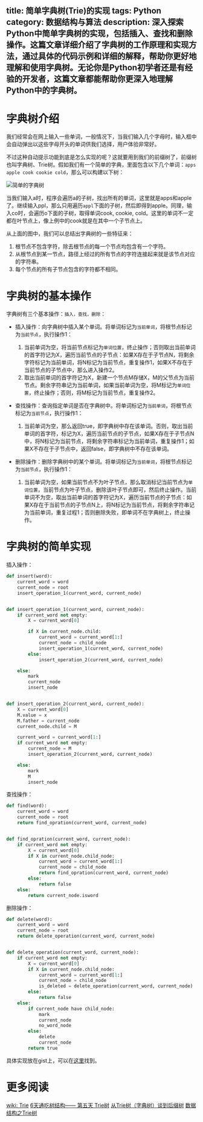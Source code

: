 title: 简单字典树(Trie)的实现
tags: Python
category: 数据结构与算法
description: 深入探索Python中简单字典树的实现，包括插入、查找和删除操作。这篇文章详细介绍了字典树的工作原理和实现方法，通过具体的代码示例和详细的解释，帮助你更好地理解和使用字典树。无论你是Python初学者还是有经验的开发者，这篇文章都能帮助你更深入地理解Python中的字典树。
---

# 字典树介绍

我们经常会在网上输入一些单词，一般情况下，当我们输入几个字母时，输入框中会自动弹出以这些字母开头的单词供我们选择，用户体验非常好。

不过这种自动提示功能到底是怎么实现的呢？这就要用到我们的前缀树了，前缀树也叫字典树、Trie树。假如我们有一个简单的字典，里面包含以下几个单词：`apps apple cook cookie cold`，那么可以构建以下树：

![简单的字典树][1]

<!-- more -->

当我们输入a时，程序会遍历a的子树，找出所有的单词，这里就是apps和apple了。继续输入ppl，那么只用遍历`appl`下面的子树，然后即得到apple。同理，输入co时，会遍历o下面的子树，取得单词cook, cookie, cold。这里的单词不一定都在叶节点上，像上例中的cook就是在其中一个子节点上。

从上面的图中，我们可以总结出字典树的一些特征来：

1. 根节点不包含字符，除去根节点的每一个节点均包含有一个字符。
2. 从根节点到某一节点，路径上经过的所有节点的字符连接起来就是该节点对应的字符串。
3. 每个节点的所有子节点包含的字符都不相同。

# 字典树的基本操作

字典树有三个基本操作：`插入，查找，删除`：

* 插入操作：向字典树中插入某个单词。将单词标记为`当前单词`，将根节点标记为`当前节点`，执行操作1：
	1. 当前单词为空，将当前节点标记为`单词位置`，终止操作；否则取出当前单词的首字符记为X，遍历当前节点的子节点：如果X存在于子节点N，将剩余字符标记为当前单词，将N标记为当前节点，重复操作1，如果X不存在于当前节点的子节点中，那么进入操作2。
	2. 取出当前单词的首字符记为X，新建一个节点M存储X，M的父节点为当前节点。剩余字符串记为当前单词，如果当前单词为空，将M标记为`单词位置`，终止操作；否则，将M标记为当前节点，重复操作2。

* 查找操作：查询指定单词是否在字典树中。将单词标记为`当前单词`，将根节点标记为`当前节点`，执行操作1：
	1. 当前单词为空，那么返回true，即字典树中存在该单词。否则，取出当前单词的首字符，标记为X，遍历当前节点的子节点，如果X存在于子节点N中，将N标记为当前节点，将剩余字符串标记为当前单词，重复操作1；如果X不存在于子节点中，返回false，即字典树中不存在该单词。

* 删除操作：删除字典树中的某个单词。将单词标记为`当前单词`，将根节点标记为`当前节点`，执行操作1：
	1. 当前单词为空，如果当前节点不为叶子节点，那么取消标记当前节点为`单词位置`，当前节点为叶子节点，删除该叶子节点即可，然后终止操作。当前单词不为空，取出当前单词的首字符记为X，遍历当前节点的子节点：如果X存在于当前节点的子节点N上，将N标记为当前节点，将剩余字符串记为当前单词，重复过程1；否则删除失败，即单词不在字典树上，终止操作。

# 字典树的简单实现

插入操作：

```python
def insert(word):
    current_word = word
    current_node = root
    insert_operation_1(current_word, current_node)


def insert_operation_1(current_word, current_node):
    if current_word not empty:
        X = current_word[0]

        if X in current_node.child:
            current_word = current_word[1:]
            current_node = child_node
            insert_operation_1(current_word, current_node)
        else:
            insert_operation_2(current_word, current_node)

    else:
        mark
        current_node
        insert_node


def insert_operation_2(current_word, current_node):
    X = current_word[0]
    M.value = x
    M.father = current_node
    current_node.child = M

    current_word = current_word[1:]
    if current_word not empty:
        current_node = M
        insert_operation_2(current_word, current_node)

    else:
        mark
        M
        insert_node
```

查找操作：

```python
def find(word):
    current_word = word
    current_node = root
    return find_opration(current_word, current_node)


def find_opration(current_word, current_node):
    if current_word not empty:
        X = current_word[0]
        if X in current_node.child_node:
            current_word = current_word[1:]
            current_node = child_node
            return find_opration(current_word, current_node)
        else:
            return false
    else:
        return current_node.isword
```

删除操作：

```python
def delete(word):
    current_word = word
    current_node = root
    return delete_operation(current_word, current_node)


def delete_operation(current_word, current_node):
    if current_word not empty:
        X = current_word[0]
        if X in current_node.child_node:
            current_word = current_word[1:]
            current_node = child_node
            is_deleted = delete_operation(current_word, current_node)
        else:
            return false
    else:
        if current_node have child_node:
            mark
            current_node
            no_word_node
        else:
            delete
            current_node
        return true
```

具体实现放在gist上，可以在[这里][2]找到。


# 更多阅读
[wiki: Trie](https://en.wikipedia.org/wiki/Trie)
[6天通吃树结构—— 第五天 Trie树](http://www.cnblogs.com/huangxincheng/archive/2012/11/25/2788268.html)
[从Trie树（字典树）谈到后缀树](http://blog.csdn.net/v_july_v/article/details/6897097)
[数据结构之Trie树](http://dongxicheng.org/structure/trietree/)



[1]: https://slefboot-1251736664.cos.ap-beijing.myqcloud.com/20140804_simple_trie.png
[2]: https://gist.github.com/xuelangZF/1848c9f1c70ab0a74627

